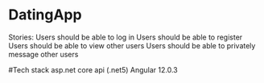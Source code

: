 # DatingApp
Stories: 
Users should be able to log in
Users should be able to register
Users should be able to view other users
Users should be able to privately message other users

#Tech stack
asp.net core api (.net5)
Angular 12.0.3